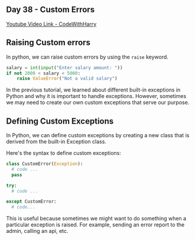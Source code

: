 ## Day 38 - Custom Errors

[Youtube Video Link - CodeWithHarry](https://youtu.be/Phr4CNppYoM)

## Raising Custom errors

In python, we can raise custom errors by using the `raise` keyword.

```python
salary = int(input("Enter salary amount: "))
if not 2000 < salary < 5000:
    raise ValueError("Not a valid salary")
```

In the previous tutorial, we learned about different built-in exceptions in Python and why it is important to handle exceptions. However, sometimes we may need to create our own custom exceptions that serve our purpose.

## Defining Custom Exceptions

In Python, we can define custom exceptions by creating a new class that is derived from the built-in Exception class.

Here's the syntax to define custom exceptions:

```python
class CustomError(Exception):
  # code ...
  pass

try:
  # code ...

except CustomError:
  # code...
```

This is useful because sometimes we might want to do something when a particular exception is raised. For example, sending an error report to the admin, calling an api, etc.
